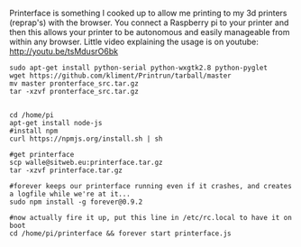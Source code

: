 Printerface is something I cooked up to allow me printing to my 3d printers (reprap's) with the browser.
You connect a Raspberry pi to your printer and then this allows your printer to be autonomous and easily manageable from within any browser.
Little video explaining the usage is on youtube:
http://youtu.be/tsMdusrO6bk

```
sudo apt-get install python-serial python-wxgtk2.8 python-pyglet
wget https://github.com/kliment/Printrun/tarball/master
mv master pronterface_src.tar.gz
tar -xzvf pronterface_src.tar.gz


cd /home/pi
apt-get install node-js
#install npm
curl https://npmjs.org/install.sh | sh

#get printerface
scp walle@sitweb.eu:printerface.tar.gz
tar -xzvf printerface.tar.gz 

#forever keeps our printerface running even if it crashes, and creates a logfile while we're at it...
sudo npm install -g forever@0.9.2

#now actually fire it up, put this line in /etc/rc.local to have it on boot
cd /home/pi/printerface && forever start printerface.js



```



